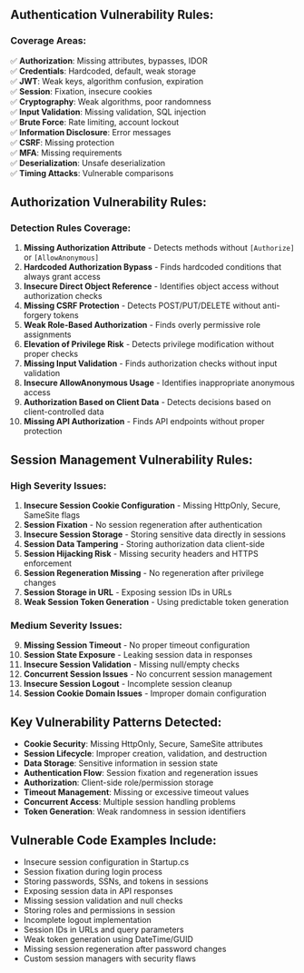 ## Authentication Vulnerability Rules:

### Coverage Areas:

✅ **Authorization**: Missing attributes, bypasses, IDOR  
✅ **Credentials**: Hardcoded, default, weak storage  
✅ **JWT**: Weak keys, algorithm confusion, expiration  
✅ **Session**: Fixation, insecure cookies  
✅ **Cryptography**: Weak algorithms, poor randomness  
✅ **Input Validation**: Missing validation, SQL injection  
✅ **Brute Force**: Rate limiting, account lockout  
✅ **Information Disclosure**: Error messages  
✅ **CSRF**: Missing protection  
✅ **MFA**: Missing requirements  
✅ **Deserialization**: Unsafe deserialization  
✅ **Timing Attacks**: Vulnerable comparisons  



## Authorization Vulnerability Rules:

### Detection Rules Coverage:

1. **Missing Authorization Attribute** - Detects methods without `[Authorize]` or `[AllowAnonymous]`
2. **Hardcoded Authorization Bypass** - Finds hardcoded conditions that always grant access
3. **Insecure Direct Object Reference** - Identifies object access without authorization checks
4. **Missing CSRF Protection** - Detects POST/PUT/DELETE without anti-forgery tokens
5. **Weak Role-Based Authorization** - Finds overly permissive role assignments
6. **Elevation of Privilege Risk** - Detects privilege modification without proper checks
7. **Missing Input Validation** - Finds authorization checks without input validation
8. **Insecure AllowAnonymous Usage** - Identifies inappropriate anonymous access
9. **Authorization Based on Client Data** - Detects decisions based on client-controlled data
10. **Missing API Authorization** - Finds API endpoints without proper protection


## Session Management Vulnerability Rules:

### **High Severity Issues:**
1. **Insecure Session Cookie Configuration** - Missing HttpOnly, Secure, SameSite flags
2. **Session Fixation** - No session regeneration after authentication
3. **Insecure Session Storage** - Storing sensitive data directly in sessions
4. **Session Data Tampering** - Storing authorization data client-side
5. **Session Hijacking Risk** - Missing security headers and HTTPS enforcement
6. **Session Regeneration Missing** - No regeneration after privilege changes
7. **Session Storage in URL** - Exposing session IDs in URLs
8. **Weak Session Token Generation** - Using predictable token generation

### **Medium Severity Issues:**
9. **Missing Session Timeout** - No proper timeout configuration
10. **Session State Exposure** - Leaking session data in responses
11. **Insecure Session Validation** - Missing null/empty checks
12. **Concurrent Session Issues** - No concurrent session management
13. **Insecure Session Logout** - Incomplete session cleanup
14. **Session Cookie Domain Issues** - Improper domain configuration

## Key Vulnerability Patterns Detected:

- **Cookie Security**: Missing HttpOnly, Secure, SameSite attributes
- **Session Lifecycle**: Improper creation, validation, and destruction
- **Data Storage**: Sensitive information in session state
- **Authentication Flow**: Session fixation and regeneration issues
- **Authorization**: Client-side role/permission storage
- **Timeout Management**: Missing or excessive timeout values
- **Concurrent Access**: Multiple session handling problems
- **Token Generation**: Weak randomness in session identifiers

## Vulnerable Code Examples Include:

- Insecure session configuration in Startup.cs
- Session fixation during login process
- Storing passwords, SSNs, and tokens in sessions
- Exposing session data in API responses
- Missing session validation and null checks
- Storing roles and permissions in session
- Incomplete logout implementation
- Session IDs in URLs and query parameters
- Weak token generation using DateTime/GUID
- Missing session regeneration after password changes
- Custom session managers with security flaws

